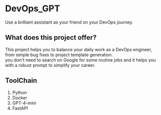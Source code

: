 # DevOps_GPT
Use a brilliant assistant as your friend on your DevOps journey.

## What does this project offer?
This project helps you to balance your daily work as a DevOps engineer, from simple bug fixes to project template generation.<br />
you don't need to search on Google for some routine jobs and it helps you with a robust prompt to simplify your career.

## ToolChain
1. Python
2. Docker
3. GPT-4-mini
4. FastAPI
